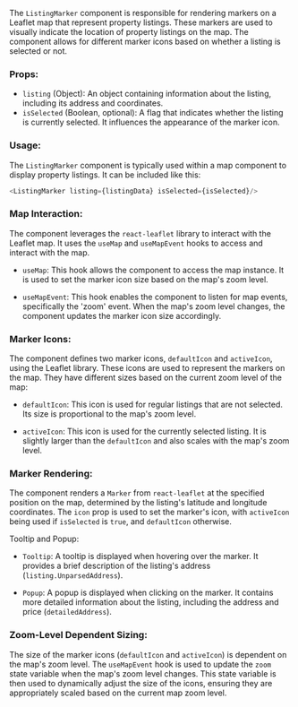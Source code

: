 The `ListingMarker` component is responsible for rendering markers on a Leaflet map that represent property listings.
These markers are used to visually indicate the location of property listings on the map. The component allows for
different marker icons based on whether a listing is selected or not.

### Props:

- `listing` (Object): An object containing information about the listing, including its address and coordinates.
- `isSelected` (Boolean, optional): A flag that indicates whether the listing is currently selected. It influences the
  appearance of the marker icon.

### Usage:

The `ListingMarker` component is typically used within a map component to display property listings. It can be included
like this:

```javascript static
<ListingMarker listing={listingData} isSelected={isSelected}/>
```

### Map Interaction:

The component leverages the `react-leaflet` library to interact with the Leaflet map. It uses the `useMap`
and `useMapEvent` hooks to access and interact with the map.

- `useMap`: This hook allows the component to access the map instance. It is used to set the marker icon size based on
  the map's zoom level.

- `useMapEvent`: This hook enables the component to listen for map events, specifically the 'zoom' event. When the map's
  zoom level changes, the component updates the marker icon size accordingly.

### Marker Icons:

The component defines two marker icons, `defaultIcon` and `activeIcon`, using the Leaflet library. These icons are used
to represent the markers on the map. They have different sizes based on the current zoom level of the map:

- `defaultIcon`: This icon is used for regular listings that are not selected. Its size is proportional to the map's
  zoom level.

- `activeIcon`: This icon is used for the currently selected listing. It is slightly larger than the `defaultIcon` and
  also scales with the map's zoom level.

### Marker Rendering:

The component renders a `Marker` from `react-leaflet` at the specified position on the map, determined by the listing's
latitude and longitude coordinates. The `icon` prop is used to set the marker's icon, with `activeIcon` being used
if `isSelected` is `true`, and `defaultIcon` otherwise.

Tooltip and Popup:

- `Tooltip`: A tooltip is displayed when hovering over the marker. It provides a brief description of the listing's
  address (`listing.UnparsedAddress`).

- `Popup`: A popup is displayed when clicking on the marker. It contains more detailed information about the listing,
  including the address and price (`detailedAddress`).

### Zoom-Level Dependent Sizing:

The size of the marker icons (`defaultIcon` and `activeIcon`) is dependent on the map's zoom level. The `useMapEvent`
hook is used to update the `zoom` state variable when the map's zoom level changes. This state variable is then used to
dynamically adjust the size of the icons, ensuring they are appropriately scaled based on the current map zoom level.